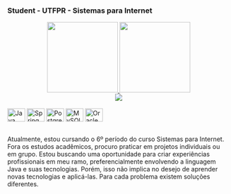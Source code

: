 ### Student - UTFPR - Sistemas para Internet 

<div align="center">
  <a href="https://github.com/lucasgsgarcia">
  <img height="160em" src="https://github-readme-stats.vercel.app/api?username=lucasgsgarcia&show_icons=true&theme=dark&include_all_commits=true&count_private=true"/>
  <img height="160em" src="https://github-readme-stats.vercel.app/api/top-langs/?username=lucasgsgarcia&layout=compact&langs_count=7&theme=dark"/>
</div>
<div align="center">
  <a href="https://www.linkedin.com/in/lucas-garcia-2002/" target="_blank"><img src="https://img.shields.io/badge/-LinkedIn-%230077B5?style=for-the-badge&logo=linkedin&logoColor=white" target="_blank"></a>
</div>
<div style="display: inline_block"><br>
  <img align="center" alt="Java" height="30" width="40" src="https://cdn.jsdelivr.net/gh/devicons/devicon/icons/java/java-original.svg">
  <img align="center" alt="Spring" height="30" width="40" src="https://cdn.jsdelivr.net/gh/devicons/devicon/icons/spring/spring-original.svg">
  <img align="center" alt="PostgreSQL" height="30" width="40" src="https://cdn.jsdelivr.net/gh/devicons/devicon/icons/postgresql/postgresql-original.svg">
  <img align="center" alt="MySQL" height="30" width="40" src="https://cdn.jsdelivr.net/gh/devicons/devicon/icons/mysql/mysql-original.svg">
  <img align="center" alt="Oracle" height="30" width="40" src="https://cdn.jsdelivr.net/gh/devicons/devicon/icons/oracle/oracle-original.svg">
</div></br>

Atualmente, estou cursando o 6º período do curso Sistemas para Internet. Fora os estudos acadêmicos, procuro praticar em projetos individuais ou em grupo.
Estou buscando uma oportunidade para criar experiências profissionais em meu ramo, preferencialmente envolvendo a linguagem Java e suas tecnologias.
Porém, isso não implica no desejo de aprender novas tecnologias e aplicá-las. Para cada problema existem soluções diferentes.
</br>


